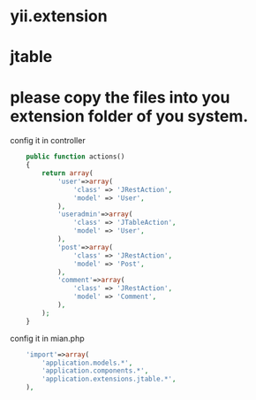 yii.extension
=============

jtable 
===

please copy the files into you extension folder of you system.
===
config it in controller
```php
	public function actions()
	{
		return array(
			'user'=>array(
				'class' => 'JRestAction',
				'model' => 'User',
			),
			'useradmin'=>array(
				'class' => 'JTableAction',
				'model' => 'User',
			),
			'post'=>array(
				'class' => 'JRestAction',
				'model' => 'Post',
			),
			'comment'=>array(
				'class' => 'JRestAction',
				'model' => 'Comment',
			),
		);
	}
```
config it in mian.php
```php
	'import'=>array(
		'application.models.*',
		'application.components.*',
		'application.extensions.jtable.*',
	),
```
